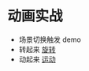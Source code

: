 # 动画实战
  - 场景切换触发 demo
  - 转起来 <a href="http://weilao.github.io/Sometime-Welcome/">旋转</a>
  - 动起来 <a href="http://weilao.github.io/Mailman-Icon/">运动</a>